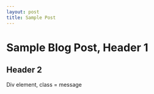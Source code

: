 ```yaml
---
layout: post
title: Sample Post
---
```


# Sample Blog Post, Header 1
## Header 2


<div class="message">
	Div element, class = message
</div>
